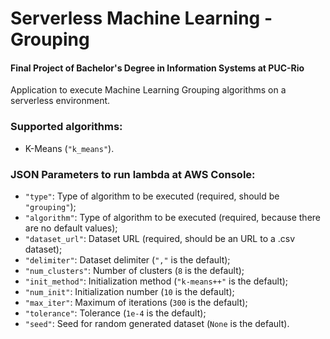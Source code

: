 # Serverless Machine Learning - Grouping

#### Final Project of Bachelor's Degree in Information Systems at PUC-Rio

Application to execute Machine Learning Grouping algorithms on a serverless environment.

### Supported algorithms:

* K-Means (`"k_means"`).

### JSON Parameters to run lambda at AWS Console:

* `"type"`: Type of algorithm to be executed (required, should be `"grouping"`);
* `"algorithm"`: Type of algorithm to be executed (required, because there are no default values);
* `"dataset_url"`: Dataset URL (required, should be an URL to a .csv dataset);
* `"delimiter"`: Dataset delimiter (`","` is the default);
* `"num_clusters"`: Number of clusters (`8` is the default);
* `"init_method"`: Initialization method (`"k-means++"` is the default);
* `"num_init"`: Initialization number (`10` is the default);
* `"max_iter"`: Maximum of iterations (`300` is the default);
* `"tolerance"`: Tolerance (`1e-4` is the default);
* `"seed"`: Seed for random generated dataset (`None` is the default).